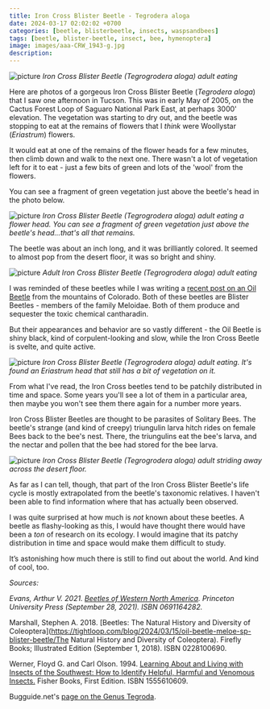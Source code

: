 ```yaml
---
title: Iron Cross Blister Beetle - Tegrodera aloga
date: 2024-03-17 02:02:02 +0700
categories: [beetle, blisterbeetle, insects, waspsandbees]
tags: [beetle, blister-beetle, insect, bee, hymenoptera]
image: images/aaa-CRW_1943-g.jpg
description: 
---
```


![picture](images/aaa-CRW_1944-g.jpg)
*Iron Cross Blister Beetle (_Tegrogrodera aloga_) adult eating*

Here are photos of a gorgeous Iron Cross Blister Beetle (_Tegrodera aloga_) that I saw one afternoon in Tucson. This was in early May of 2005, on the Cactus Forest Loop of Saguaro National Park East, at perhaps 3000' elevation. The vegetation was starting to dry out, and the beetle was stopping to eat at the remains of flowers that I _think_ were Woollystar (_Eriastrum_) flowers.

It would eat at one of the remains of the flower heads for a few minutes, then climb down and walk to the next one. There wasn't a lot of vegetation left for it to eat - just a few bits of green and lots of the 'wool' from the flowers.

You can see a fragment of green vegetation just above the beetle's head in the photo below.

![picture](images/aaa-CRW_1945-g.jpg)
*Iron Cross Blister Beetle (_Tegrogrodera aloga_) adult eating a flower head. You can see a fragment of green vegetation just above the beetle's head...that's all that remains.*

The beetle was about an inch long, and it was brilliantly colored. It seemed to almost pop from the desert floor, it was so bright and shiny.

![picture](images/aaa-CRW_1935-g.jpg)
*Adult Iron Cross Blister Beetle (_Tegrogrodera aloga_) adult eating*

I was reminded of these beetles while I was writing a [recent post on an Oil Beetle](https://tightloop.com/blog/2024/03/15/oil-beetle-meloe-sp-blister-beetle/) from the mountains of Colorado. Both of these beetles are Blister Beetles - members of the family Meloidae. Both of them produce and sequester the toxic chemical cantharadin.

But their appearances and behavior are so vastly different - the Oil Beetle is shiny black, kind of corpulent-looking and slow, while the Iron Cross Beetle is svelte, and quite active.

![picture](images/aaa-CRW_1940-g.jpg)
*Iron Cross Blister Beetle (_Tegrogrodera aloga_) adult eating. It's found an _Eriastrum_ head that still has a bit of vegetation on it.*

From what I've read, the Iron Cross beetles tend to be patchily distributed in time and space. Some years you'll see a lot of them in a particular area, then maybe you won't see them there again for a number more years.

Iron Cross Blister Beetles are thought to be parasites of Solitary Bees. The beetle's strange (and kind of creepy) triungulin larva hitch rides on female Bees back to the bee's nest. There, the triungulins eat the bee's larva, and the nectar and pollen that the bee had stored for the bee larva.

![picture](images/aaa-CRW_1947-g.jpg)
*Iron Cross Blister Beetle (_Tegrogrodera aloga_) adult striding away across the desert floor.*

As far as I can tell, though, that part of the Iron Cross Blister Beetle's life cycle is mostly extrapolated from the beetle's taxonomic relatives. I haven't been able to find information where that has actually been observed.

I was quite surprised at how much is _not_ known about these beetles. A beetle as flashy-looking as this, I would have thought there would have been a _ton_ of research on its ecology. I would imagine that its patchy distribution in time and space would make them difficult to study.

It’s astonishing how much there is still to find out about the world. And kind of cool, too.

_Sources:_

_Evans, Arthur V. 2021. [Beetles of Western North America](https://www.amazon.com/gp/product/0691164282/). Princeton University Press (September 28, 2021). ISBN 0691164282._

Marshall, Stephen A. 2018. [Beetles: The Natural History and Diversity of Coleoptera](https://tightloop.com/blog/2024/03/15/oil-beetle-meloe-sp-blister-beetle/The Natural History and Diversity of Coleoptera). Firefly Books; Illustrated Edition (September 1, 2018). ISBN 0228100690.

Werner, Floyd G. and Carl Olson. 1994. [Learning About and Living with Insects of the Southwest: How to Identify Helpful, Harmful and Venomous Insects.](https://www.amazon.com/Learning-About-Living-Insects-Southwest/dp/1555610609) Fisher Books, First Edition. ISBN 1555610609.

Bugguide.net's [page on the Genus Tegroda](https://bugguide.net/node/view/5664).
